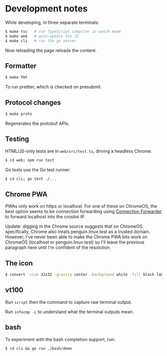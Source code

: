 # Development notes

While developing, in three separate terminals:

```sh
$ make tsc   # run TypeScript compiler in watch mode
$ make web   # auto-update the JS
$ make cli   # run the go server
```

Now reloading the page reloads the content.

## Formatter

```sh
$ make fmt
```

To run prettier, which is checked on presubmit.

## Protocol changes

```sh
$ make proto
```

Regenerates the protobuf APIs.

## Testing

HTML/JS-only tests are in `web/src/test.ts`, driving a headless Chrome:

```sh
$ cd web; npm run test
```

Go tests use the Go test runner:

```sh
$ cd cli; go test ./...
```

## Chrome PWA

PWAs only work on https or localhost. For one of these on ChromeOS,
the best option seems to be connection forwarding using [Connection
Forwarder](https://chrome.google.com/webstore/detail/connection-forwarder/ahaijnonphgkgnkbklchdhclailflinn) to forward localhost into the crostini IP.

Update: digging in the Chrome source suggests that on ChromeOS specifically,
Chrome also treats penguin.linux.test as a trusted domain. However, I've
never been able to make the Chrome PWA bits work on ChromeOS (localhost
or penguin.linux.test) so I'll leave the previous paragraph here until
I'm confident of the resolution.

## The icon

```sh
$ convert -size 32x32 -gravity center -background white -fill black label:">" icon.png
```

## vt100

Run `script` then the command to capture raw terminal output.

Run `infocmp -L` to understand what the terminal outputs mean.

## bash

To experiment with the bash completion support, run:

```
$ cd cli && go run ./bash/demo
```
